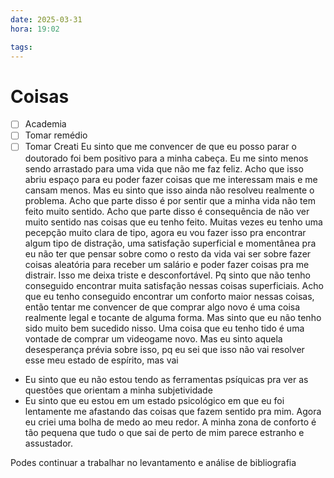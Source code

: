 ```yaml
---
date: 2025-03-31
hora: 19:02

tags:
---
```





# Coisas
- [ ] Academia
- [ ] Tomar remédio
- [ ] Tomar Creati
Eu sinto que me convencer de que eu posso parar o doutorado foi bem positivo para a minha cabeça. Eu me sinto menos sendo arrastado para uma vida que não me faz feliz. Acho que isso abriu espaço para eu poder fazer coisas que me interessam mais e me cansam menos. 
Mas eu sinto que isso ainda não resolveu realmente o problema. Acho que parte disso é por sentir que a minha vida não tem feito muito sentido. Acho que parte disso é consequência de não ver muito sentido nas coisas que eu tenho feito. Muitas vezes eu tenho uma pecepção muito clara de tipo, agora eu vou fazer isso pra encontrar algum tipo de distração, uma satisfação superficial e momentânea pra eu não ter que pensar sobre como o resto da vida vai ser sobre fazer coisas aleatória para receber um salário e poder fazer coisas pra me distrair. 
Isso me deixa triste e desconfortável. Pq sinto que não tenho conseguido encontrar muita satisfação nessas coisas superficiais. Acho que eu tenho conseguido encontrar um conforto maior nessas coisas, então tentar me convencer de que comprar algo novo é uma coisa realmente legal e tocante de alguma forma. Mas sinto que eu não tenho sido muito bem sucedido nisso.
Uma coisa que eu tenho tido é uma vontade de comprar um videogame novo. Mas eu sinto aquela desesperança prévia sobre isso, pq eu sei que isso não vai resolver esse meu estado de espírito, mas vai 

- Eu sinto que eu não estou tendo as ferramentas psíquicas pra ver as questões que orientam a minha subjetividade 
- Eu sinto que eu estou em um estado psicológico em que eu foi lentamente me afastando das coisas que fazem sentido pra mim. Agora eu criei uma bolha de medo ao meu redor. A minha zona de conforto é tão pequena que tudo o que sai de perto de mim parece estranho e assustador.


Podes continuar a trabalhar no levantamento e análise de bibliografia 